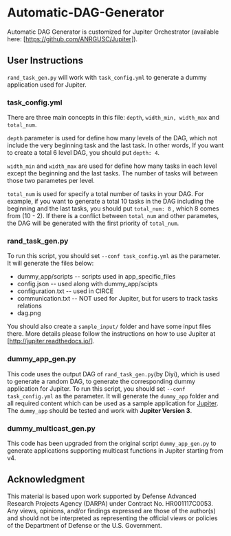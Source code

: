 # Automatic-DAG-Generator

Automatic DAG Generator is customized for Jupiter Orchestrator (available here: [https://github.com/ANRGUSC/Jupiter]).

## User Instructions

`rand_task_gen.py` will work with `task_config.yml` to generate a dummy application used for Jupiter. 

### task_config.yml

There are three main concepts in this file: `depth`, `width_min, width_max` and `total_num`.

`depth` parameter is used for define how many levels of the DAG, which not include the very beginning task and the last task. In other words,
If you want to create a total 6 level DAG, you should put `depth: 4`. 

`width_min` and `width_max` are used for define how many tasks in each level except the beginning and the last tasks. The number of tasks will between those two
parametes per level.

`total_num` is used for specify a total number of tasks in your DAG. For example, if you want to generate a total 10 tasks in the DAG including the beginning and the last tasks,
you should put `total_num: 8` , which 8 comes from (10 - 2). If there is a conflict between `total_num` and other parametes, the DAG will be generated with the first priority of `total_num`.

### rand_task_gen.py

To run this script, you should set `--conf task_config.yml` as the parameter. It will generate the files below:

* dummy_app/scripts -- scripts used in app_specific_files
* config.json -- used along with dummy_app/scipts
* configuration.txt -- used in CIRCE
* communication.txt -- NOT used for Jupiter, but for users to track tasks relations
* dag.png

You should also create a `sample_input/` folder and have some input files there. More details please follow the instructions on how to use Jupiter at [http://jupiter.readthedocs.io/].

### dummy_app_gen.py

This code uses the output DAG of ``rand_task_gen.py``(by Diyi), which is used to generate a random DAG, to generate the corresponding dummy application for Jupiter. To run this script, you should set `--conf task_config.yml` as the parameter. It will generate the ``dummy_app`` folder and all required content which can be used as a sample application for [Jupiter](https://github.com/ANRGUSC/Jupiter). The ``dummy_app`` should be tested and work with **Jupiter Version 3**.

### dummy_multicast_gen.py

This code has been upgraded from the original script ``dummy_app_gen.py`` to generate applications supporting multicast functions in Jupiter starting from v4.

## Acknowledgment
This material is based upon work supported by Defense Advanced Research Projects Agency (DARPA) under Contract No. HR001117C0053. Any views, opinions, and/or findings expressed are those of the author(s) and should not be interpreted as representing the official views or policies of the Department of Defense or the U.S. Government.

